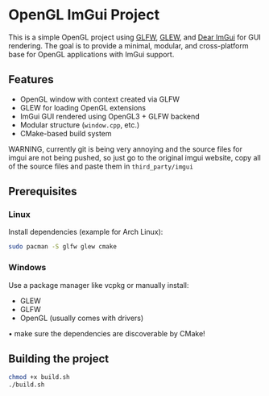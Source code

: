 # OpenGL ImGui Project

This is a simple OpenGL project using [GLFW](https://www.glfw.org/), [GLEW](http://glew.sourceforge.net/), and [Dear ImGui](https://github.com/ocornut/imgui) for GUI rendering. The goal is to provide a minimal, modular, and cross-platform base for OpenGL applications with ImGui support.

## Features

- OpenGL window with context created via GLFW
- GLEW for loading OpenGL extensions
- ImGui GUI rendered using OpenGL3 + GLFW backend
- Modular structure (`window.cpp`, etc.)
- CMake-based build system

WARNING, currently git is being very annoying and the source files for imgui are not being pushed, so just go to the original imgui website, copy all of the source files and paste them in `third_party/imgui`

## Prerequisites

### Linux

Install dependencies (example for Arch Linux):

```bash
sudo pacman -S glfw glew cmake
```
### Windows

Use a package manager like vcpkg or manually install:
+ GLEW
+ GLFW
+ OpenGL (usually comes with drivers)

• make sure the dependencies are discoverable by CMake!
  
## Building the project

```bash
chmod +x build.sh
./build.sh

```

